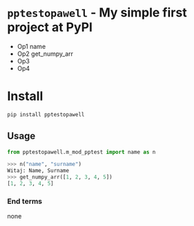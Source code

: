 # `pptestopawell` - My simple first project at PyPI

* Op1 name
* Op2 get_numpy_arr
* Op3
* Op4

# Install

```python
pip install pptestopawell
```

## Usage

```python
from pptestopawell.m_mod_pptest import name as n

>>> n("name", "surname")
Witaj: Name, Surname
>>> get_numpy_arr([1, 2, 3, 4, 5])
[1, 2, 3, 4, 5]
```

### End terms
none